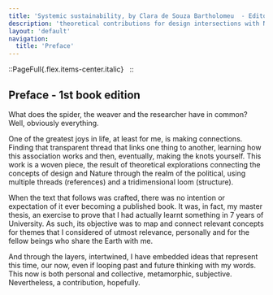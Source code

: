 ```yaml
---
title: 'Systemic sustainability, by Clara de Souza Bartholomeu  - Editora Sabiá'
description: 'theoretical contributions for design intersections with Nature and the political.'
layout: 'default'
navigation:
  title: 'Preface'
---
```


<link rel="stylesheet" href="/9786599492931/css/style-green.css">

::PageFull{.flex.items-center.italic}
&nbsp;
::

## Preface - 1st book edition

What does the spider, the weaver and the researcher have in common? Well, obviously everything.

One of the greatest joys in life, at least for me, is making connections. Finding that transparent thread that links one thing to another, learning how this association works and then, eventually, making the knots yourself. This work is a woven piece, the result of theoretical explorations connecting the concepts of design and Nature through the realm of the political, using multiple threads (references) and a tridimensional loom (structure). 

When the text that follows was crafted, there was no intention or expectation of it ever becoming a published book. It was, in fact, my master thesis, an exercise to prove that I had actually learnt something in 7 years of University. As such, its objective was to map and connect relevant concepts for themes that I considered of utmost relevance, personally and for the fellow beings who share the Earth with me. 

And through the layers, intertwined, I have embedded ideas that represent this time,  our now, even if looping past and future thinking with my words. This now is both personal and collective, metamorphic, subjective. Nevertheless, a contribution, hopefully. 
